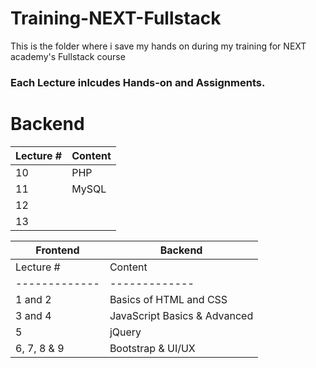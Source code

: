 # Training-NEXT-Fullstack
This is the folder where i save my hands on during my training for NEXT academy's Fullstack course
### Each Lecture inlcudes Hands-on and Assignments.

# Backend
Lecture #     | Content
------------- | -------------
10  | PHP
11 | MySQL
12         | 
13 | 

Frontend                              	| Backend 
------------------------------					|-----------------------------
Lecture #     | Content       					| Lecture #     | Content
------------- | ------------- 					| ------------- | -------------
1 and 2  | Basics of HTML and CSS 			| 10  					| PHP
3 and 4  | JavaScript Basics & Advanced | 11 						| MySQL
5           | jQuery 										| 12         		| 
6, 7, 8 & 9 | Bootstrap & UI/UX 				| 13 						| 
